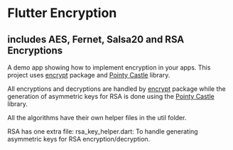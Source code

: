 # Flutter Encryption
## includes AES, Fernet, Salsa20 and RSA Encryptions

A demo app showing how to implement encryption in your apps.
This project uses [encrypt](https://pub.dev/packages/encrypt) package and [Pointy Castle](https://github.com/PointyCastle/pointycastle) library.

All encryptions and decryptions are handled by [encrypt](https://pub.dev/packages/encrypt) package while the generation of asymmetric keys for RSA is done using the [Pointy Castle](https://github.com/PointyCastle/pointycastle) library.

All the algorithms have their own helper files in the util folder. 

RSA has one extra file:
  rsa_key_helper.dart: To handle generating asymmetric keys for RSA encryption/decryption.
  


